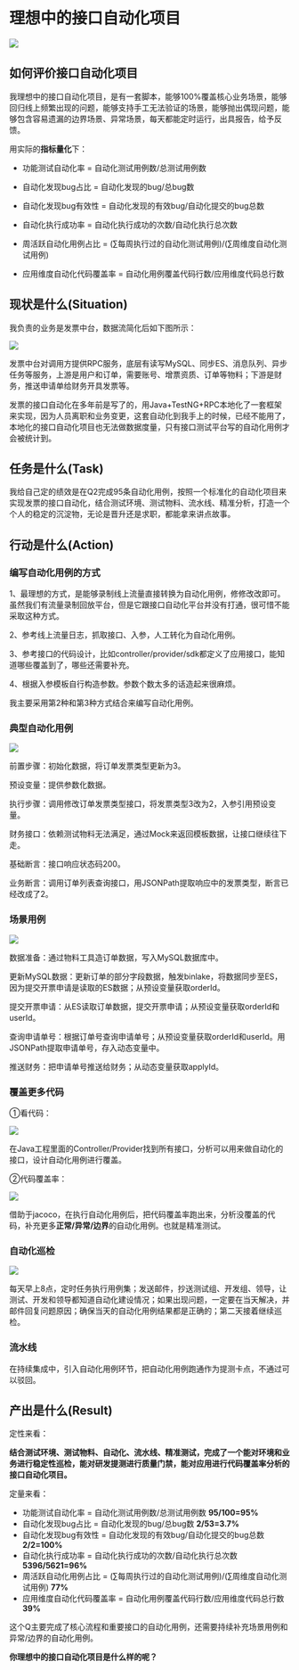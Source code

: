 # 理想中的接口自动化项目
![](../wanggang.png)

## 如何评价接口自动化项目

我理想中的接口自动化项目，是有一套脚本，能够100%覆盖核心业务场景，能够回归线上频繁出现的问题，能够支持手工无法验证的场景，能够抛出偶现问题，能够包含容易遗漏的边界场景、异常场景，每天都能定时运行，出具报告，给予反馈。

用实际的**指标量化**下：

- 功能测试自动化率 = 自动化测试用例数/总测试用例数

- 自动化发现bug占比 = 自动化发现的bug/总bug数

- 自动化发现bug有效性 = 自动化发现的有效bug/自动化提交的bug总数

- 自动化执行成功率 = 自动化执行成功的次数/自动化执行总次数

- 周活跃自动化用例占比 = (∑每周执行过的自动化测试用例)/(∑周维度自动化测试用例)

- 应用维度自动化代码覆盖率 = 自动化用例覆盖代码行数/应用维度代码总行数

## 现状是什么(Situation)

我负责的业务是发票中台，数据流简化后如下图所示：

![](000002-理想中的接口自动化项目/2022-05-19-16-17-40-image.png)

发票中台对调用方提供RPC服务，底层有读写MySQL、同步ES、消息队列、异步任务等服务，上游是用户和订单，需要账号、增票资质、订单等物料；下游是财务，推送申请单给财务开具发票等。

发票的接口自动化在多年前是写了的，用Java+TestNG+RPC本地化了一套框架来实现，因为人员离职和业务变更，这套自动化到我手上的时候，已经不能用了，本地化的接口自动化项目也无法做数据度量，只有接口测试平台写的自动化用例才会被统计到。

## 任务是什么(Task)

我给自己定的绩效是在Q2完成95条自动化用例，按照一个标准化的自动化项目来实现发票的接口自动化，结合测试环境、测试物料、流水线、精准分析，打造一个个人的稳定的沉淀物，无论是晋升还是求职，都能拿来讲点故事。

## 行动是什么(Action)

### **编写自动化用例的方式**

1、最理想的方式，是能够录制线上流量直接转换为自动化用例，修修改改即可。虽然我们有流量录制回放平台，但是它跟接口自动化平台并没有打通，很可惜不能采取这种方式。

2、参考线上流量日志，抓取接口、入参，人工转化为自动化用例。

3、参考接口的代码设计，比如controller/provider/sdk都定义了应用接口，能知道哪些覆盖到了，哪些还需要补充。

4、根据入参模板自行构造参数。参数个数太多的话造起来很麻烦。

我主要采用第2种和第3种方式结合来编写自动化用例。

### **典型自动化用例**

![](000002-理想中的接口自动化项目/2022-06-02-16-37-42-image.png)

前置步骤：初始化数据，将订单发票类型更新为3。

预设变量：提供参数化数据。

执行步骤：调用修改订单发票类型接口，将发票类型3改为2，入参引用预设变量。

财务接口：依赖测试物料无法满足，通过Mock来返回模板数据，让接口继续往下走。

基础断言：接口响应状态码200。

业务断言：调用订单列表查询接口，用JSONPath提取响应中的发票类型，断言已经改成了2。

### 场景用例

![](000002-理想中的接口自动化项目/2022-06-23-11-14-20-image.png)

数据准备：通过物料工具造订单数据，写入MySQL数据库中。

更新MySQL数据：更新订单的部分字段数据，触发binlake，将数据同步至ES，因为提交开票申请是读取的ES数据；从预设变量获取orderId。

提交开票申请：从ES读取订单数据，提交开票申请；从预设变量获取orderId和userId。

查询申请单号：根据订单号查询申请单号；从预设变量获取orderId和userId。用JSONPath提取申请单号，存入动态变量中。

推送财务：把申请单号推送给财务；从动态变量获取applyId。

### 覆盖更多代码

①看代码：

![](000002-理想中的接口自动化项目/根据Provider补充自动化用例.png)

在Java工程里面的Controller/Provider找到所有接口，分析可以用来做自动化的接口，设计自动化用例进行覆盖。

②代码覆盖率：

![](000002-理想中的接口自动化项目/精准覆盖率补充自动化用例.png)

借助于jacoco，在执行自动化用例后，把代码覆盖率跑出来，分析没覆盖的代码，补充更多**正常/异常/边界**的自动化用例。也就是精准测试。

### 自动化巡检

![](000002-理想中的接口自动化项目/image-20220625175312577.png)

每天早上8点，定时任务执行用例集；发送邮件，抄送测试组、开发组、领导，让测试、开发和领导都知道自动化建设情况；如果出现问题，一定要在当天解决，并邮件回复问题原因；确保当天的自动化用例结果都是正确的；第二天接着继续巡检。

### 流水线

在持续集成中，引入自动化用例环节，把自动化用例跑通作为提测卡点，不通过可以驳回。

## 产出是什么(Result)

定性来看：

**结合测试环境、测试物料、自动化、流水线、精准测试，完成了一个能对环境和业务进行稳定性巡检，能对研发提测进行质量门禁，能对应用进行代码覆盖率分析的接口自动化项目。**

定量来看：

- 功能测试自动化率 = 自动化测试用例数/总测试用例数 **95/100=95%**
- 自动化发现bug占比 = 自动化发现的bug/总bug数 **2/53=3.7%**
- 自动化发现bug有效性 = 自动化发现的有效bug/自动化提交的bug总数 **2/2=100%**
- 自动化执行成功率 = 自动化执行成功的次数/自动化执行总次数 **5396/5621=96%**
- 周活跃自动化用例占比 = (∑每周执行过的自动化测试用例)/(∑周维度自动化测试用例) **77%**
- 应用维度自动化代码覆盖率 = 自动化用例覆盖代码行数/应用维度代码总行数 **39%**

这个Q主要完成了核心流程和重要接口的自动化用例，还需要持续补充场景用例和异常/边界的自动化用例。

**你理想中的接口自动化项目是什么样的呢？**